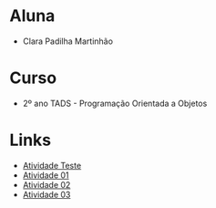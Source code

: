 # Aluna
- Clara Padilha Martinhão

# Curso
- 2º ano TADS - Programação Orientada a Objetos

# Links
- [Atividade Teste](https://github.com/clrmp/Aula_POO/blob/main/AtvTeste/notebook/AtvTeste.ipynb)
- [Atividade 01](https://github.com/clrmp/Aula_POO/tree/main/Atvd01)
- [Atividade 02](https://github.com/clrmp/Aula_POO/blob/main/Atv02/Atv02%20(2).ipynb)
- [Atividade 03](https://github.com/clrmp/Aula_POO/tree/main/Atv03)
